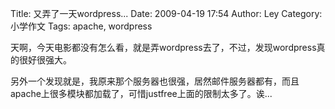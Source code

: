 Title: 又弄了一天wordpress...
Date: 2009-04-19 17:54
Author: Ley
Category: 小学作文
Tags: apache, wordpress

天啊，今天电影都没有怎么看，就是弄wordpress去了，不过，发现wordpress真的很好很强大。

另外一个发现就是，我原来那个服务器也很强，居然邮件服务器都有，而且apache上很多模块都加载了，可惜justfree上面的限制太多了。诶...
